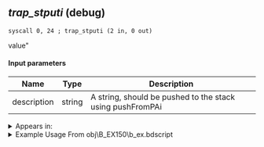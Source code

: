 ## *trap_stputi* (debug)

`syscall 0, 24 ; trap_stputi (2 in, 0 out)`

value"

#### Input parameters
| Name | Type | Description
|------|------|------------
| description   | string   | A string, should be pushed to the stack using pushFromPAi




<details>
	<summary>Appears in:</summary>
| filename | Entity (obj)
|----------|-------------
| obj\B_EX150\b_ex.bdscript       | ((B) Luxord (WORKS! can’t be killed, or paused))          
| obj\B_EX390\b_ex.bdscript       | ((B) Hooded Roxas)          
| obj\B_EX400\b_ex.bdscript       | ((B) Larxene (Absent Silhouette))          
| obj\B_NM000\b_nm.bdscript       | ((B) Oogie Boogie)          
| obj\F_AL000\f_al.bdscript       | ((F) Water spitting statue (AL))          
| obj\M_EX910\m_ex.bdscript       | ((M) Samurai)          
| obj\N_NM050_BTL\n_nm.bdscript       | ((N) Lock (BTL) (NM))          
| obj\N_NM060_BTL\n_nm.bdscript       | ((N) Shock (BTL) (NM))          
| obj\N_NM070_BTL\n_nm.bdscript       | ((N) Barrel (BTL) (NM))          

</details>

<details>
	<summary>Example Usage From obj\B_EX150\b_ex.bdscript</summary>
```
L3409:
 pushFromFSp 0
 gosub 4, L3877
 pushFromPAi L18699 ; ___ai 'phase' (L18699)
 syscall 0, 24 ; trap_stputi (2 in, 0 out)
 syscall 6, 2 ; trap_player_get_form (0 in, 1 out)
 pushImm 12
 sub 
 neqz 
 jz L3438
 pushImm 0
 popToSpVal 124
 pushImm 0
 popToSpVal 128
 jmp L3438
```
</details>

